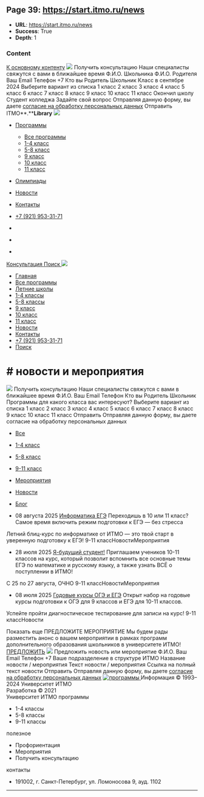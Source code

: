 ## Page 39: https://start.itmo.ru/news

- **URL**: https://start.itmo.ru/news
- **Success**: True
- **Depth**: 1

### Content

[К основному контенту](https://start.itmo.ru/news#t-main-content)
![](https://thb.tildacdn.com/tild6435-3436-4439-b935-313630343630/-/empty/_.png)
Получить консультацию
Наши специалисты свяжутся с вами в ближайшее время
Ф.И.О. Школьника
Ф.И.О. Родителя
Ваш Email
Телефон
+7
Кто вы
Родитель Школьник
Класс в сентябре 2024 
Выберите вариант из списка  1 класс  2 класс  3 класс  4 класс  5 класс  6 класс  7 класс  8 класс  9 класс  10 класс  11 класс  Окончил школу  Студент колледжа 
Задайте свой вопрос
Отправляя данную форму, вы даете [согласие на обработку персональных данных](https://itmo.ru/file/pages/244/soglasie_start.pdf)
Отправить 
ITMO**.****Library**
[ ![](https://static.tildacdn.com/tild3830-6333-4234-b438-393337353363/Logo_ITMO_START_gori.svg) ](https://start.itmo.ru/)
  * [ Программы ](https://start.itmo.ru/news)
    * [Все программы](https://start.itmo.ru/catalog)
    * [1-4 класс](https://start.itmo.ru/catalog?tfc_storepartuid\[382366707\]=1-4+%D0%BA%D0%BB%D0%B0%D1%81%D1%81)
    * [5-8 класс](https://start.itmo.ru/catalog?tfc_storepartuid\[382366707\]=5-8+%D0%BA%D0%BB%D0%B0%D1%81%D1%81)
    * [9 класс](https://start.itmo.ru/catalog?tfc_storepartuid\[382366707\]=9+%D0%BA%D0%BB%D0%B0%D1%81%D1%81&tfc_div=:::)
    * [10 класс ](https://start.itmo.ru/catalog?tfc_storepartuid\[382366707\]=10+%D0%BA%D0%BB%D0%B0%D1%81%D1%81&tfc_div=:::)
    * [11 класс ](https://start.itmo.ru/catalog?tfc_storepartuid\[382366707\]=11+%D0%BA%D0%BB%D0%B0%D1%81%D1%81&tfc_div=:::)
  * [ Олимпиады ](https://olymp.itmo.ru/)
  * [ Новости ](https://start.itmo.ru/news)
  * [ Контакты ](https://start.itmo.ru/contacts)
  * [ +7 (921) 953-31-71 ](tel:+79219533171)


  * [](https://vk.com/itmo.start "ITMO.START")
  * [](https://t.me/itmostart "ITMO.START")
  * 

[ Консультация ](https://start.itmo.ru/news#popup:myform)
[ Поиск ](https://start.itmo.ru/news#seach)
[ ![ ](https://static.tildacdn.com/tild3232-3833-4436-a136-313533663339/photo.svg) ](https://start.itmo.ru/)
  * [ Главная ](https://start.itmo.ru/)
  * [ Все программы ](https://start.itmo.ru/catalog)
  * [ Летние школы ](https://start.itmo.ru/catalog?tfc_brand\[382366707\]=%D0%9B%D0%B5%D1%82%D0%BD%D0%B8%D0%B5+%D1%88%D0%BA%D0%BE%D0%BB%D1%8B&tfc_div=:::)
  * [ 1-4 классы ](https://start.itmo.ru/catalog?tfc_storepartuid\[382366707\]=1-4+%D0%BA%D0%BB%D0%B0%D1%81%D1%81)
  * [ 5-8 классы ](https://start.itmo.ru/catalog?tfc_storepartuid\[382366707\]=5-8+%D0%BA%D0%BB%D0%B0%D1%81%D1%81)
  * [ 9 класс ](https://start.itmo.ru/catalog?tfc_storepartuid\[382366707\]=9+%D0%BA%D0%BB%D0%B0%D1%81%D1%81&tfc_div=:::)
  * [ 10 класс ](https://start.itmo.ru/catalog?tfc_storepartuid\[382366707\]=10+%D0%BA%D0%BB%D0%B0%D1%81%D1%81&tfc_div=:::)
  * [ 11 класс ](https://start.itmo.ru/catalog?tfc_storepartuid\[382366707\]=11+%D0%BA%D0%BB%D0%B0%D1%81%D1%81&tfc_div=:::)
  * [ Новости ](https://start.itmo.ru/news)
  * [ Контакты ](https://start.itmo.ru/contacts)
  * [ +7 (921) 953-31-71 ](tel:+79219533171)
  * [ Поиск ](https://start.itmo.ru/news#seach)


#  # новости и мероприятия
![](https://thb.tildacdn.com/tild6435-3436-4439-b935-313630343630/-/empty/_.png)
Получить консультацию
Наши специалисты свяжутся с вами в ближайшее время
Ф.И.О.
Ваш Email
Телефон
Кто вы
Родитель Школьник
Программы для какого класса вас интересуют?
Выберите вариант из списка  1 класс  2 класс  3 класс  4 класс  5 класс  6 класс  7 класс  8 класс  9 класс  10 класс  11 класс 
Отправить 
Отправляя данную форму, вы даете согласие на обработку персональных данных
  * [Все](javascript:void\(0\);)
  * [1-4 класс](https://start.itmo.ru/news#!/tfeeds/825094430491/c/1-4%20%D0%BA%D0%BB%D0%B0%D1%81%D1%81)
  * [5-8 класс](https://start.itmo.ru/news#!/tfeeds/825094430491/c/5-8%20%D0%BA%D0%BB%D0%B0%D1%81%D1%81)
  * [9-11 класс](https://start.itmo.ru/news#!/tfeeds/825094430491/c/9-11%20%D0%BA%D0%BB%D0%B0%D1%81%D1%81)
  * [Мероприятия](https://start.itmo.ru/news#!/tfeeds/825094430491/c/%D0%9C%D0%B5%D1%80%D0%BE%D0%BF%D1%80%D0%B8%D1%8F%D1%82%D0%B8%D1%8F)
  * [Новости](https://start.itmo.ru/news#!/tfeeds/825094430491/c/%D0%9D%D0%BE%D0%B2%D0%BE%D1%81%D1%82%D0%B8)
  * [Блог](https://start.itmo.ru/news#!/tfeeds/825094430491/c/%D0%91%D0%BB%D0%BE%D0%B3)


  * 08 августа 2025
[Информатика ЕГЭ](https://start.itmo.ru/tpost/gh3c466ii1-informatika-ege)
Переходишь в 10 или 11 класс?  
Самое время включить режим подготовки к ЕГЭ — без стресса   
  
Летний блиц-курс по информатике от ИТМО — это твой старт в уверенную подготовку к ЕГЭ! 
9-11 классНовостиМероприятия
  * 28 июля 2025
[Я-будущий студент!](https://start.itmo.ru/tpost/v633bd3701-ya-buduschii-student)
Приглашаем учеников 10-11 классов на курс, который позволит вспомнить все основные темы ЕГЭ по математике и русскому языку, а также узнать ВСЁ о поступлении в ИТМО!  
  
С 25 по 27 августа, ОЧНО 
9-11 классНовостиМероприятия
  * 08 июля 2025
[Годовые курсы ОГЭ и ЕГЭ](https://start.itmo.ru/tpost/1dyi7bhoj1-godovie-kursi-oge-i-ege)
Открыт набор на годовые курсы подготовки к ОГЭ для 9 классов и ЕГЭ для 10-11 классов.   
  
Успейте пройти диагностическое тестирование для записи на курс!
9-11 классНовости


Показать еще
ПРЕДЛОЖИТЕ МЕРОПРИЯТИЕ
Мы будем рады разместить анонс о вашем мероприятии в рамках программ дополнительного образования школьников в университете ИТМО!
[ПРЕДЛОЖИТЬ](https://start.itmo.ru/news#popup:mynews)
![](https://thb.tildacdn.com/tild6435-3436-4439-b935-313630343630/-/empty/_.png)
Предложить новость
или мероприятие
Ф.И.О.
Ваш Email
Телефон
+7
Ваше подразделение в структуре ИТМО
Название новости / мероприятия
Текст новости / мероприятия
Ссылка на полный текст новости
Отправить 
Отправляя данную форму, вы даете [согласие на обработку персональных данных](https://docs.google.com/viewer?url=http://pk.itmo.ru//doc/personal_agreement.docx)
[ ![ программы ](https://static.tildacdn.com/tild6532-6437-4264-b531-363730623838/_____1.svg) ](https://start.itmo.ru/news)
Информация © 1993–2024 Университет ИТМО  
Разработка © 2021  
Университет ИТМО
программы
  * 1-4 классы
  * 5-8 классы
  * 9-11 классы


полезное
  * Профориентация
  * Мероприятия
  * Получить консультацию


контакты
  * 191002, г. Санкт-Петербург, ул. Ломоносова 9, ауд. 1102




---